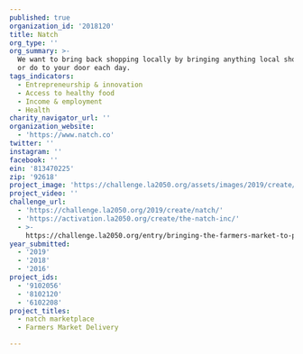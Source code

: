 ```yaml
---
published: true
organization_id: '2018120'
title: Natch
org_type: ''
org_summary: >-
  We want to bring back shopping locally by bringing anything local shops make
  or do to your door each day.
tags_indicators:
  - Entrepreneurship & innovation
  - Access to healthy food
  - Income & employment
  - Health
charity_navigator_url: ''
organization_website:
  - 'https://www.natch.co'
twitter: ''
instagram: ''
facebook: ''
ein: '813470225'
zip: '92618'
project_image: 'https://challenge.la2050.org/assets/images/2019/create/2048-wide/natch.jpg'
project_video: ''
challenge_url:
  - 'https://challenge.la2050.org/2019/create/natch/'
  - 'https://activation.la2050.org/create/the-natch-inc/'
  - >-
    https://challenge.la2050.org/entry/bringing-the-farmers-market-to-peoples-door
year_submitted:
  - '2019'
  - '2018'
  - '2016'
project_ids:
  - '9102056'
  - '8102120'
  - '6102208'
project_titles:
  - natch marketplace
  - Farmers Market Delivery

---
```

